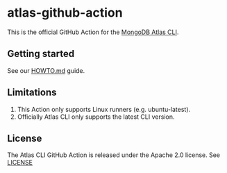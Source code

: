 # atlas-github-action

This is the official GitHub Action for the [MongoDB Atlas CLI](https://github.com/mongodb/mongodb-atlas-cli).

## Getting started

See our [HOWTO.md](HOWTO.md) guide.

## Limitations
1. This Action only supports Linux runners (e.g. ubuntu-latest).
2. Officially Atlas CLI only supports the latest CLI version.

## License

The Atlas CLI GitHub Action is released under the Apache 2.0 license. See [LICENSE](LICENSE)
